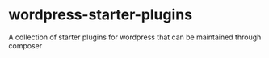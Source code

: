 # wordpress-starter-plugins
A collection of starter plugins for wordpress that can be maintained through composer
